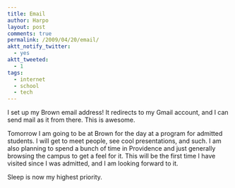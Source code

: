 ```yaml
---
title: Email
author: Harpo
layout: post
comments: true
permalink: /2009/04/20/email/
aktt_notify_twitter:
  - yes
aktt_tweeted:
  - 1
tags:
  - internet
  - school
  - tech
---
```

I set up my Brown email address! It redirects to my Gmail account, and I can send mail as it from there. This is awesome.

Tomorrow I am going to be at Brown for the day at a program for admitted students. I will get to meet people, see cool presentations, and such. I am also planning to spend a bunch of time in Providence and just generally browsing the campus to get a feel for it. This will be the first time I have visited since I was admitted, and I am looking forward to it.

Sleep is now my highest priority.